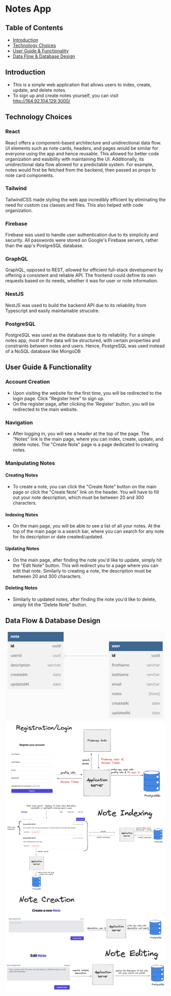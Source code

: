 # Notes App
## Table of Contents
- [Introduction](#introduction)
- [Technology Choices](#technology-choices)
- [User Guide & Functionality](#user-guide--functionality)
- [Data Flow & Database Design](#data-flow--database-design)
## Introduction
- This is a simple web application that allows users to index, create, update, and delete notes.
- To sign up and create notes yourself, you can visit http://164.92.104.129:3000/
## Technology Choices
### React
React offers a component-based architecture and unidirectional data flow. UI elements such as note cards, headers, and pages would be similar for everyone using the app and hence reusable. This allowed for better code organization and easibility with maintaining the UI. Additionally, its unidirectional data flow allowed for a predictable system. For example, notes would first be fetched from the backend, then passed as props to note card components.
### Tailwind
TailwindCSS made styling the web app incredibly efficient by eliminating the need for custom css classes and files. This also helped with code organization.
### Firebase
Firebase was used to handle user authentication due to its simplicity and security. All passwords were stored on Google's Firebase servers, rather than the app's PostgreSQL database.
### GraphQL
GraphQL, opposed to REST, allowed for efficient full-stack development by offering a consistent and reliable API. The frontend could define its own requests based on its needs, whether it was for user or note information.
### NestJS
NestJS was used to build the backend API due to its reliability from Typescript and easily maintainable strucutre.
### PostgreSQL
PostgreSQL was used as the database due to its reliability. For a simple notes app, most of the data will be structured, with certain properties and constraints between notes and users. Hence, PostgreSQL was used instead of a NoSQL database like MongoDB
## User Guide & Functionality
### Account Creation
- Upon visiting the website for the first time, you will be redirected to the login page. Click "Register here" to sign up.
- On the register page, after clicking the 'Register' button, you will be redirected to the main website.
### Navigation
- After logging in, you will see a header at the top of the page. The "Notes" link is the main page, where you can index, create, update, and delete notes. The "Create Note" page is a page dedicated to creating notes. 
### Manipulating Notes
#### Creating Notes
- To create a note, you can click the "Create Note" button on the main page or click the "Create Note" link on the header. You will have to fill out your note description, which must be between 20 and 300 characters.
#### Indexing Notes
- On the main page, you will be able to see a list of all your notes. At the top of the main page is a search bar, where you can search for any note for its description or date created/updated.
#### Updating Notes
- On the main page, after finding the note you'd like to update, simply hit the "Edit Note" button. This will redirect you to a page where you can edit that note. Similarly to creating a note, the description must be between 20 and 300 characters.
#### Deleting Notes
- Similarly to updated notes, after finding the note you'd like to delete, simply hit the "Delete Note" button.
## Data Flow & Database Design
![Database Design](docs/dbdiagram.png)
![Register & Login Annotated](docs/register_login.png)
![Note Index Annotated](docs/note_index_delete.png)
![Note Create Annotated](docs/note_create.png)
![Note Edit Annotated](docs/note_edit.png)
